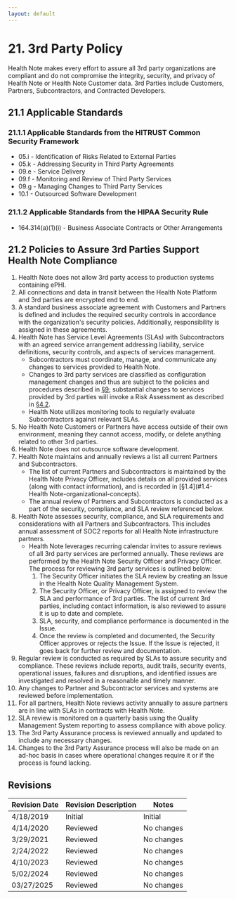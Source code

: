 ```yaml
---
layout: default
---
```


# 21. 3rd Party Policy

Health Note makes every effort to assure all 3rd party organizations are compliant and do not compromise the integrity, security, and privacy of Health Note or Health Note Customer data. 3rd Parties include Customers, Partners, Subcontractors, and Contracted Developers.

## 21.1 Applicable Standards

### 21.1.1 Applicable Standards from the HITRUST Common Security Framework

*  05.i - Identification of Risks Related to External Parties
*  05.k - Addressing Security in Third Party Agreements
*  09.e - Service Delivery
*  09.f - Monitoring and Review of Third Party Services
*  09.g - Managing Changes to Third Party Services
*  10.1 - Outsourced Software Development

### 21.1.2 Applicable Standards from the HIPAA Security Rule

* 164.314(a)(1)(i) - Business Associate Contracts or Other Arrangements

## 21.2 Policies to Assure 3rd Parties Support Health Note Compliance

1. Health Note does not allow 3rd party access to production systems containing ePHI.
2. All connections and data in transit between the Health Note Platform and 3rd parties are encrypted end to end.
3. A standard business associate agreement with Customers and Partners is defined and includes the required security controls in accordance with the organization's security policies. Additionally, responsibility is assigned in these agreements.
4. Health Note has Service Level Agreements (SLAs) with Subcontractors with an agreed service arrangement addressing liability, service definitions, security controls, and aspects of services management.
   * Subcontractors must coordinate, manage, and communicate any changes to services provided to Health Note.
   * Changes to 3rd party services are classified as configuration management changes and thus are subject to the policies and procedures described in [§9](#9.-configuration-management-policy); substantial changes to services provided by 3rd parties will invoke a Risk Assessment as described in [§4.2](#4.2-risk-management-policies).
   * Health Note utilizes monitoring tools to regularly evaluate Subcontractors against relevant SLAs.
5. No Health Note Customers or Partners have access outside of their own environment, meaning they cannot access, modify, or delete anything related to other 3rd parties.
6. Health Note does not outsource software development.
7. Health Note maintains and annually reviews a list all current Partners and Subcontractors.
   * The list of current Partners and Subcontractors is maintained by the Health Note Privacy Officer, includes details on all provided services (along with contact information), and is recorded in [§1.4](#1.4-Health Note-organizational-concepts).
   * The annual review of Partners and Subcontractors is conducted as a part of the security, compliance, and SLA review referenced below.
8. Health Note assesses security, compliance, and SLA requirements and considerations with all Partners and Subcontractors. This includes annual assessment of SOC2 reports for all Health Note infrastructure partners.
   * Health Note leverages recurring calendar invites to assure reviews of all 3rd party services are performed annually. These reviews are performed by the Health Note Security Officer and Privacy Officer. The process for reviewing 3rd party services is outlined below:
     1. The Security Officer initiates the SLA review by creating an Issue in the Health Note Quality Management System.
     2. The Security Officer, or Privacy Officer, is assigned to review the SLA and performance of 3rd parties. The list of current 3rd parties, including contact information, is also reviewed to assure it is up to date and complete.
     3. SLA, security, and compliance performance is documented in the Issue.
     4. Once the review is completed and documented, the Security Officer approves or rejects the Issue. If the Issue is rejected, it goes back for further review and documentation.
9. Regular review is conducted as required by SLAs to assure security and compliance. These reviews include reports, audit trails, security events, operational issues, failures and disruptions, and identified issues are investigated and resolved in a reasonable and timely manner.
10. Any changes to Partner and Subcontractor services and systems are reviewed before implementation.
11. For all partners, Health Note reviews activity annually to assure partners are in line with SLAs in contracts with Health Note.
12. SLA review is monitored on a quarterly basis using the Quality Management System reporting to assess compliance with above policy.
13. The 3rd Party Assurance process is reviewed annually and updated to include any necessary changes.
14. Changes to the 3rd Party Assurance process will also be made on an ad-hoc basis in cases where operational changes require it or if the process is found lacking. 

## Revisions

| Revision Date | Revision Description        | Notes               |
| --------------| --------------------------- | ------------------- |
| 4/18/2019     | Initial                     | Initial             |
| 4/14/2020     | Reviewed                    | No changes          | 
| 3/29/2021     | Reviewed                    | No changes          |
| 2/24/2022     | Reviewed                    | No changes          |
| 4/10/2023     | Reviewed                    | No changes          |
| 5/02/2024     | Reviewed                    | No changes          |
| 03/27/2025    | Reviewed                    | No changes          |